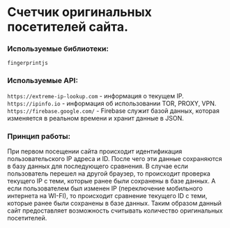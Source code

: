 # Счетчик оригинальных посетителей сайта.
### Используемые библиотеки:
`fingerprintjs`
### Используемые API:
`https://extreme-ip-lookup.com` - информация о текущем IP.\
`https://ipinfo.io` - информация об использовании TOR, PROXY, VPN.\
`https://firebase.google.com/` - Firebase служит базой данных, которая изменяется в реальном времени и хранит данные в JSON.
### Принцип работы:
При первом посещении сайта происходит идентификация пользовательского IP адреса и ID. После чего эти данные сохраняются в базу данных для последующего сравнения. В случае если пользователь перешел на другой браузер, то происходит проверка текущего IP с теми, которые ранее были сохранены в базе данных. А если пользователем был изменен IP (переключение мобильного интернета на WI-FI), то происходит сравнение текущего ID с теми, которые ранее были сохранены в базе данных. Таким образом данный сайт предоставляет возможность считывать количество оригинальных посетителей. 
